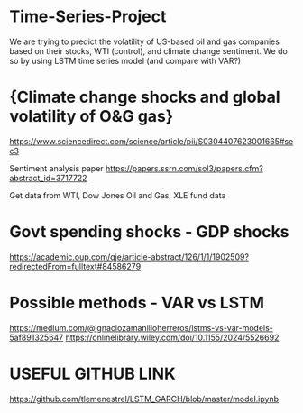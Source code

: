 # Time-Series-Project

We are trying to predict the volatility of US-based oil and gas companies based on their stocks, WTI (control), and climate change sentiment. We do so by using LSTM time series model (and compare with VAR?)


# {Climate change shocks and global volatility of O\&G gas}

https://www.sciencedirect.com/science/article/pii/S0304407623001665#sec3

Sentiment analysis paper
https://papers.ssrn.com/sol3/papers.cfm?abstract_id=3717722

Get data from WTI, Dow Jones Oil and Gas,
XLE fund data


# Govt spending shocks - GDP shocks
https://academic.oup.com/qje/article-abstract/126/1/1/1902509?redirectedFrom=fulltext#84586279


# Possible methods - VAR vs LSTM
https://medium.com/@ignaciozamanilloherreros/lstms-vs-var-models-5af891325647
https://onlinelibrary.wiley.com/doi/10.1155/2024/5526692

# USEFUL GITHUB LINK

https://github.com/tlemenestrel/LSTM_GARCH/blob/master/model.ipynb
